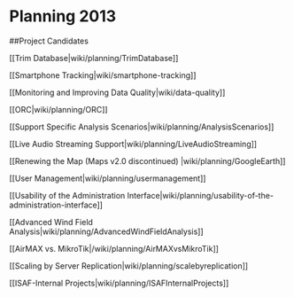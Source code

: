 # Planning 2013

##Project Candidates

[[Trim Database|wiki/planning/TrimDatabase]]

[[Smartphone Tracking|wiki/smartphone-tracking]]

[[Monitoring and Improving Data Quality|wiki/data-quality]]

[[ORC|wiki/planning/ORC]]

[[Support Specific Analysis Scenarios|wiki/planning/AnalysisScenarios]]

[[Live Audio Streaming Support|wiki/planning/LiveAudioStreaming]]

[[Renewing the Map (Maps v2.0 discontinued) |wiki/planning/GoogleEarth]]

[[User Management|wiki/planning/usermanagement]]

[[Usability of the Administration Interface|wiki/planning/usability-of-the-administration-interface]]

[[Advanced Wind Field Analysis|wiki/planning/AdvancedWindFieldAnalysis]]

[[AirMAX vs. MikroTik|/wiki/planning/AirMAXvsMikroTik]]

[[Scaling by Server Replication|wiki/planning/scalebyreplication]]

[[ISAF-Internal Projects|wiki/planning/ISAFInternalProjects]]


